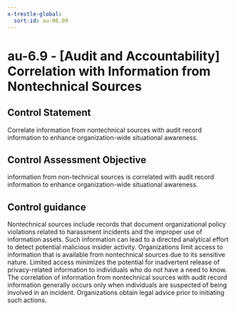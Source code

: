 ```yaml
---
x-trestle-global:
  sort-id: au-06.09
---
```


# au-6.9 - \[Audit and Accountability\] Correlation with Information from Nontechnical Sources

## Control Statement

Correlate information from nontechnical sources with audit record information to enhance organization-wide situational awareness.

## Control Assessment Objective

information from non-technical sources is correlated with audit record information to enhance organization-wide situational awareness.

## Control guidance

Nontechnical sources include records that document organizational policy violations related to harassment incidents and the improper use of information assets. Such information can lead to a directed analytical effort to detect potential malicious insider activity. Organizations limit access to information that is available from nontechnical sources due to its sensitive nature. Limited access minimizes the potential for inadvertent release of privacy-related information to individuals who do not have a need to know. The correlation of information from nontechnical sources with audit record information generally occurs only when individuals are suspected of being involved in an incident. Organizations obtain legal advice prior to initiating such actions.
